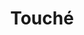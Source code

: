 ---
layout: post
title: Touché
site: http://www.youtube.com/watch?v=7DPDkB-4flM
image: /lib/img/projects/tree.png
creator:
  - name: Omer Shapira
    school: NYU ITP
    twitter: 
    eboard: false
    current: false
launchdate:
demodays: November 2012
---